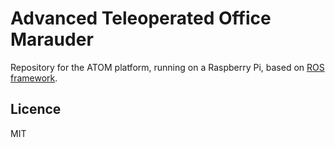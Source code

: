 # Advanced Teleoperated Office Marauder

Repository for the ATOM platform, running on a Raspberry Pi, based on [ROS framework](http://www.ros.org/).

## Licence

MIT

